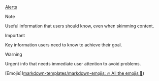 [Alerts](https://docs.github.com/en/get-started/writing-on-github/getting-started-with-writing-and-formatting-on-github/basic-writing-and-formatting-syntax#alerts)

> [!NOTE]
> Useful information that users should know, even when skimming content.

> [!IMPORTANT]
> Key information users need to know to achieve their goal.

> [!WARNING]
> Urgent info that needs immediate user attention to avoid problems.


[Emojis]([markdown-templates/markdown-emojis: :fire: All the emojis :tada:](https://github.com/markdown-templates/markdown-emojis))
